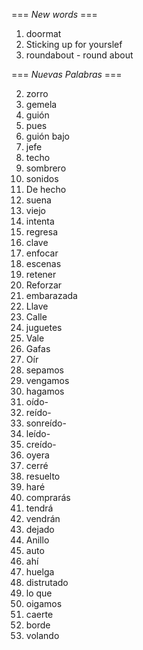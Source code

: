 === *New words* ===

1. doormat
2. Sticking up for yourslef
3. roundabout - round about

=== *Nuevas Palabras* ===

2. zorro
3. gemela
4. guión
5. pues
6. guión bajo
7. jefe
8. techo
9. sombrero
10. sonidos
11. De hecho
12. suena
14. viejo
15. intenta
16. regresa
17. clave
18. enfocar
19. escenas
20. retener
21. Reforzar
22. embarazada
23. Llave
24. Calle
25. juguetes
26. Vale
27. Gafas
28. Oír
29. sepamos
30. vengamos
31. hagamos
32. oído-
33. reído-
34. sonreído-
35. leído-
36. creído-
37. oyera
38. cerré
39. resuelto
40. haré
41. comprarás
42. tendrá
43. vendrán
44. dejado
45. Anillo
46. auto
47. ahí
48. huelga
49. distrutado
50. lo que
51. oigamos
52. caerte
53. borde
54. volando
